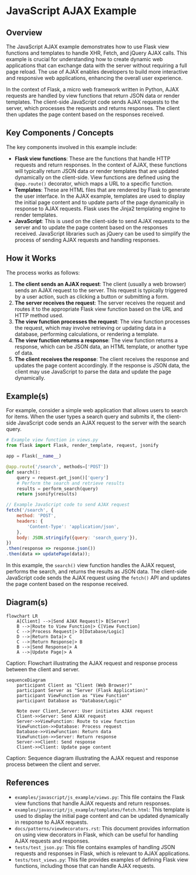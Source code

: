# JavaScript AJAX Example
## Overview
The JavaScript AJAX example demonstrates how to use Flask view functions and templates to handle XHR, Fetch, and jQuery AJAX calls. This example is crucial for understanding how to create dynamic web applications that can exchange data with the server without requiring a full page reload. The use of AJAX enables developers to build more interactive and responsive web applications, enhancing the overall user experience.

In the context of Flask, a micro web framework written in Python, AJAX requests are handled by view functions that return JSON data or render templates. The client-side JavaScript code sends AJAX requests to the server, which processes the requests and returns responses. The client then updates the page content based on the responses received.

## Key Components / Concepts
The key components involved in this example include:
- **Flask view functions**: These are the functions that handle HTTP requests and return responses. In the context of AJAX, these functions will typically return JSON data or render templates that are updated dynamically on the client-side. View functions are defined using the `@app.route()` decorator, which maps a URL to a specific function.
- **Templates**: These are HTML files that are rendered by Flask to generate the user interface. In the AJAX example, templates are used to display the initial page content and to update parts of the page dynamically in response to AJAX requests. Flask uses the Jinja2 templating engine to render templates.
- **JavaScript**: This is used on the client-side to send AJAX requests to the server and to update the page content based on the responses received. JavaScript libraries such as jQuery can be used to simplify the process of sending AJAX requests and handling responses.

## How it Works
The process works as follows:
1. **The client sends an AJAX request**: The client (usually a web browser) sends an AJAX request to the server. This request is typically triggered by a user action, such as clicking a button or submitting a form.
2. **The server receives the request**: The server receives the request and routes it to the appropriate Flask view function based on the URL and HTTP method used.
3. **The view function processes the request**: The view function processes the request, which may involve retrieving or updating data in a database, performing calculations, or rendering a template.
4. **The view function returns a response**: The view function returns a response, which can be JSON data, an HTML template, or another type of data.
5. **The client receives the response**: The client receives the response and updates the page content accordingly. If the response is JSON data, the client may use JavaScript to parse the data and update the page dynamically.

## Example(s)
For example, consider a simple web application that allows users to search for items. When the user types a search query and submits it, the client-side JavaScript code sends an AJAX request to the server with the search query.

```python
# Example view function in views.py
from flask import Flask, render_template, request, jsonify

app = Flask(__name__)

@app.route('/search', methods=['POST'])
def search():
    query = request.get_json()['query']
    # Perform the search and retrieve results
    results = perform_search(query)
    return jsonify(results)
```

```javascript
// Example JavaScript code to send AJAX request
fetch('/search', {
    method: 'POST',
    headers: {
        'Content-Type': 'application/json',
    },
    body: JSON.stringify({query: 'search_query'}),
})
.then(response => response.json())
.then(data => updatePage(data));
```

In this example, the `search()` view function handles the AJAX request, performs the search, and returns the results as JSON data. The client-side JavaScript code sends the AJAX request using the `fetch()` API and updates the page content based on the response received.

## Diagram(s)
```mermaid
flowchart LR
    A[Client] -->|Send AJAX Request|> B[Server]
    B -->|Route to View Function|> C[View Function]
    C -->|Process Request|> D[Database/Logic]
    D -->|Return Data|> C
    C -->|Return Response|> B
    B -->|Send Response|> A
    A -->|Update Page|> A
```
Caption: Flowchart illustrating the AJAX request and response process between the client and server.

```mermaid
sequenceDiagram
    participant Client as "Client (Web Browser)"
    participant Server as "Server (Flask Application)"
    participant ViewFunction as "View Function"
    participant Database as "Database/Logic"

    Note over Client,Server: User initiates AJAX request
    Client->>Server: Send AJAX request
    Server->>ViewFunction: Route to view function
    ViewFunction->>Database: Process request
    Database->>ViewFunction: Return data
    ViewFunction->>Server: Return response
    Server->>Client: Send response
    Client->>Client: Update page content
```
Caption: Sequence diagram illustrating the AJAX request and response process between the client and server.

## References
- `examples/javascript/js_example/views.py`: This file contains the Flask view functions that handle AJAX requests and return responses.
- `examples/javascript/js_example/templates/fetch.html`: This template is used to display the initial page content and can be updated dynamically in response to AJAX requests.
- `docs/patterns/viewdecorators.rst`: This document provides information on using view decorators in Flask, which can be useful for handling AJAX requests and responses.
- `tests/test_json.py`: This file contains examples of handling JSON requests and responses in Flask, which is relevant to AJAX applications.
- `tests/test_views.py`: This file provides examples of defining Flask view functions, including those that can handle AJAX requests.